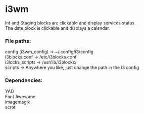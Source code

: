 # i3wm
Int and Staging blocks are clickable and display services status.<br />
The date block is clickable and displays a calendar.<br />

### File paths:
config (i3wm_config) -> ~/.config/i3/config<br />
i3blocks.conf -> /etc/i3blocks.conf<br />
i3locks_scripts -> /usr/lib/i3blocks/<br />
scripts -> Anywhere you like, just change the path in the i3 config

### Dependencies:
YAD<br />
Font Awesome<br />
imagemagik<br />
scrot<br />
